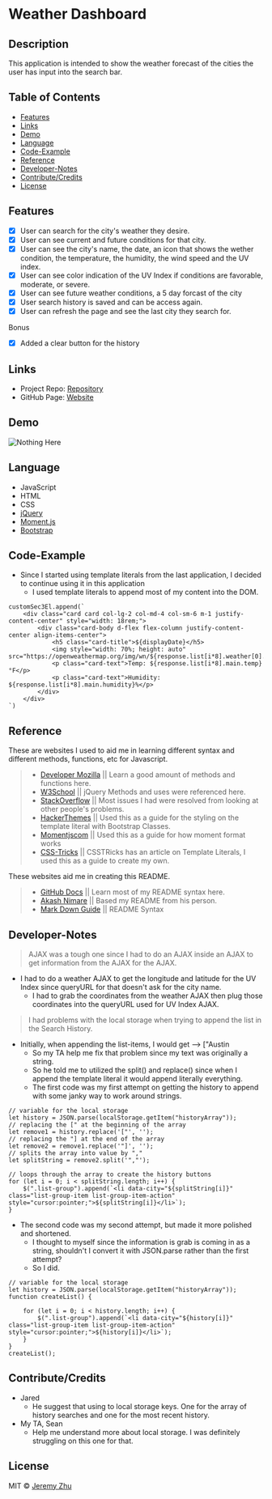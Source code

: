 # Weather Dashboard

## Description

This application is intended to show the weather forecast of the cities the user has input into the search bar.

## Table of Contents

* [Features](#Features)
* [Links](#Links)
* [Demo](#Demo)
* [Language](#Language)
* [Code-Example](#Code-Example)
* [Reference](#Reference)
* [Developer-Notes](#Developer-Notes)
* [Contribute/Credits](#Contribute/Credits)
* [License](#License)

## Features

- [x] User can search for the city's weather they desire.
- [x] User can see current and future conditions for that city.
- [x] User can see the city's name, the date, an icon that shows the wether condition, the temperature, the humidity, the wind speed and the UV index.
- [x] User can see color indication of the UV Index if conditions are favorable, moderate, or severe.
- [x] User can see future weather conditions, a 5 day forcast of the city
- [x] User search history is saved and can be access again.
- [x] User can refresh the page and see the last city they search for.

Bonus
- [x] Added a clear button for the history


## Links

* Project Repo: [Repository](https://github.com/jeishu/weather-dashboard)
* GitHub Page: [Website](https://jeishu.github.io/weather-dashboard/)

## Demo

![Nothing Here](./assets/images/giffy.gif)


## Language

* JavaScript
* HTML
* CSS
* [jQuery](https://jquery.com/)
* [Moment.js](https://momentjs.com/)
* [Bootstrap](https://getbootstrap.com/)


## Code-Example

* Since I started using template literals from the last application, I decided to continue using it in this application
    * I used template literals to append most of my content into the DOM. 
```
customSec3El.append(`
    <div class="card card col-lg-2 col-md-4 col-sm-6 m-1 justify-content-center" style="width: 18rem;">
        <div class="card-body d-flex flex-column justify-content-center align-items-center">
            <h5 class="card-title">${displayDate}</h5>
            <img style="width: 70%; height: auto" src="https://openweathermap.org/img/wn/${response.list[i*8].weather[0].icon}@2x.png">
            <p class="card-text">Temp: ${response.list[i*8].main.temp}°F</p>
            <p class="card-text">Humidity: ${response.list[i*8].main.humidity}%</p>
        </div>
    </div>
`)
```

## Reference

These are websites I used to aid me in learning different syntax and different methods, functions, etc for Javascript.

> - [Developer Mozilla](https://developer.mozilla.org/en-US/) || Learn a good amount of methods and functions here.
> - [W3School](https://www.w3schools.com/) || jQuery Methods and uses were referenced here.
> - [StackOverflow](https://www.stackoverflow.com/) || Most issues I had were resolved from looking at other people's problems.
> - [HackerThemes](https://hackerthemes.com/bootstrap-cheatsheet/) || Used this as a guide for the styling on the template literal with Bootstrap Classes.
> - [Momentjscom](https://momentjscom.readthedocs.io/en/latest/moment/04-displaying/01-format/) || Used this as a guide for how moment format works
> - [CSS-Tricks](https://css-tricks.com/template-literals/) || CSSTRicks has an article on Template Literals, I used this as a guide to create my own.

These websites aid me in creating this README.

> - [GitHub Docs](https://docs.github.com/en/free-pro-team@latest/github/writing-on-github/basic-writing-and-formatting-syntax) || Learn most of my README syntax here.
> - [Akash Nimare](https://medium.com/@meakaakka/a-beginners-guide-to-writing-a-kickass-readme-7ac01da88ab3) || Based my README from his person.
> - [Mark Down Guide](https://www.markdownguide.org/cheat-sheet/) || README Syntax

## Developer-Notes
> AJAX was a tough one since I had to do an AJAX inside an AJAX to get information from the AJAX for the AJAX.
* I had to do a weather AJAX to get the longitude and latitude for the UV Index since queryURL for that doesn't ask for the city name.
    * I had to grab the coordinates from the weather AJAX then plug those coordinates into the queryURL used for UV Index AJAX.

> I had problems with the local storage when trying to append the list in the Search History.
* Initially, when appending the list-items, I would get --> ["Austin 
    * So my TA help me fix that problem since my text was originally a string.
    * So he told me to utilized the split() and replace() since when I append the template literal it would append literally everything.
    * The first code was my first attempt on getting the history to append with some janky way to work around strings. 

```
// variable for the local storage
let history = JSON.parse(localStorage.getItem("historyArray"));
// replacing the [" at the beginning of the array
let remove1 = history.replace('["', '');
// replacing the "] at the end of the array
let remove2 = remove1.replace('"]', '');
// splits the array into value by ","
let splitString = remove2.split('","');

// loops through the array to create the history buttons
for (let i = 0; i < splitString.length; i++) {
    $(".list-group").append(`<li data-city="${splitString[i]}" class="list-group-item list-group-item-action" style="cursor:pointer;">${splitString[i]}</li>`);
}
```
* The second code was my second attempt, but made it more polished and shortened.
    * I thought to myself since the information is grab is coming in as a string, shouldn't I convert it with JSON.parse rather than the first attempt?
    * So I did.
```
// variable for the local storage
let history = JSON.parse(localStorage.getItem("historyArray"));
function createList() {
    
    for (let i = 0; i < history.length; i++) {
        $(".list-group").append(`<li data-city="${history[i]}" class="list-group-item list-group-item-action" style="cursor:pointer;">${history[i]}</li>`);
    }
}
createList();
```

## Contribute/Credits

* Jared
    * He suggest that using to local storage keys. One for the array of history searches and one for the most recent history.
* My TA, Sean
    * Help me understand more about local storage. I was definitely struggling on this one for that.

## License

MIT © [Jeremy Zhu](https://github.com/jeishu)
